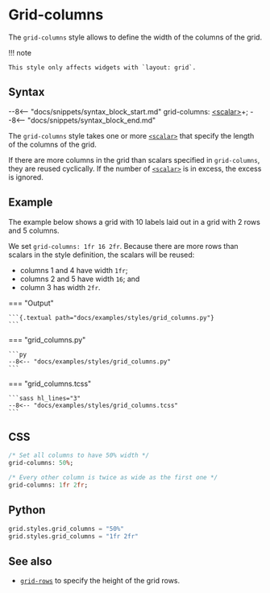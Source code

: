 # Grid-columns

The `grid-columns` style allows to define the width of the columns of the grid.

!!! note

    This style only affects widgets with `layout: grid`.

## Syntax

--8<-- "docs/snippets/syntax_block_start.md"
grid-columns: <a href="../../css_types/scalar">&lt;scalar&gt;</a>+;
--8<-- "docs/snippets/syntax_block_end.md"

The `grid-columns` style takes one or more [`<scalar>`](../../css_types/scalar.md) that specify the length of the columns of the grid.

If there are more columns in the grid than scalars specified in `grid-columns`, they are reused cyclically.
If the number of [`<scalar>`](../../css_types/scalar.md) is in excess, the excess is ignored.

## Example

The example below shows a grid with 10 labels laid out in a grid with 2 rows and 5 columns.

We set `grid-columns: 1fr 16 2fr`.
Because there are more rows than scalars in the style definition, the scalars will be reused:

 - columns 1 and 4 have width `1fr`;
 - columns 2 and 5 have width `16`; and
 - column 3 has width `2fr`.


=== "Output"

    ```{.textual path="docs/examples/styles/grid_columns.py"}
    ```

=== "grid_columns.py"

    ```py
    --8<-- "docs/examples/styles/grid_columns.py"
    ```

=== "grid_columns.tcss"

    ```sass hl_lines="3"
    --8<-- "docs/examples/styles/grid_columns.tcss"
    ```

## CSS

```sass
/* Set all columns to have 50% width */
grid-columns: 50%;

/* Every other column is twice as wide as the first one */
grid-columns: 1fr 2fr;
```

## Python

```py
grid.styles.grid_columns = "50%"
grid.styles.grid_columns = "1fr 2fr"
```

## See also

 - [`grid-rows`](./grid_rows.md) to specify the height of the grid rows.
